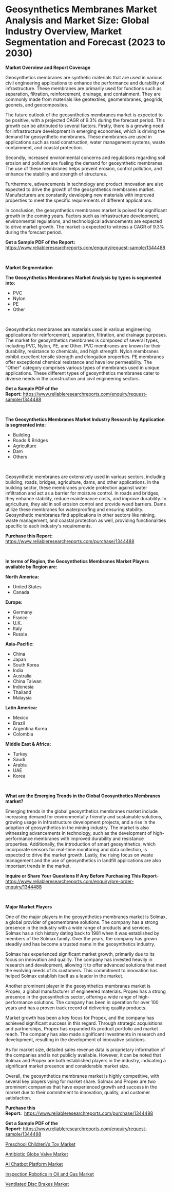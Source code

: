 <p><h1>Geosynthetics Membranes Market Analysis and Market Size: Global Industry Overview, Market Segmentation and Forecast (2023 to 2030)</h1></p><p><strong>Market Overview and Report Coverage</strong></p>
<p><p>Geosynthetics membranes are synthetic materials that are used in various civil engineering applications to enhance the performance and durability of infrastructure. These membranes are primarily used for functions such as separation, filtration, reinforcement, drainage, and containment. They are commonly made from materials like geotextiles, geomembranes, geogrids, geonets, and geocomposites.</p><p>The future outlook of the geosynthetics membranes market is expected to be positive, with a projected CAGR of 9.3% during the forecast period. This growth can be attributed to several factors. Firstly, there is a growing need for infrastructure development in emerging economies, which is driving the demand for geosynthetic membranes. These membranes are used in applications such as road construction, water management systems, waste containment, and coastal protection.</p><p>Secondly, increased environmental concerns and regulations regarding soil erosion and pollution are fueling the demand for geosynthetic membranes. The use of these membranes helps prevent erosion, control pollution, and enhance the stability and strength of structures.</p><p>Furthermore, advancements in technology and product innovation are also expected to drive the growth of the geosynthetics membranes market. Manufacturers are constantly developing new materials with improved properties to meet the specific requirements of different applications.</p><p>In conclusion, the geosynthetics membranes market is poised for significant growth in the coming years. Factors such as infrastructure development, environmental regulations, and technological advancements are expected to drive market growth. The market is expected to witness a CAGR of 9.3% during the forecast period.</p></p>
<p><strong>Get a Sample PDF of the Report:</strong> <a href="https://www.reliableresearchreports.com/enquiry/request-sample/1344488">https://www.reliableresearchreports.com/enquiry/request-sample/1344488</a></p>
<p>&nbsp;</p>
<p><strong>Market Segmentation</strong></p>
<p><strong>The Geosynthetics Membranes Market Analysis by types is segmented into:</strong></p>
<p><ul><li>PVC</li><li>Nylon</li><li>PE</li><li>Other</li></ul></p>
<p>&nbsp;</p>
<p><p>Geosynthetics membranes are materials used in various engineering applications for reinforcement, separation, filtration, and drainage purposes. The market for geosynthetics membranes is composed of several types, including PVC, Nylon, PE, and Other. PVC membranes are known for their durability, resistance to chemicals, and high strength. Nylon membranes exhibit excellent tensile strength and elongation properties. PE membranes offer exceptional chemical resistance and have low permeability. The "Other" category comprises various types of membranes used in unique applications. These different types of geosynthetics membranes cater to diverse needs in the construction and civil engineering sectors.</p></p>
<p><strong>Get a Sample PDF of the Report:</strong>&nbsp;<a href="https://www.reliableresearchreports.com/enquiry/request-sample/1344488">https://www.reliableresearchreports.com/enquiry/request-sample/1344488</a></p>
<p>&nbsp;</p>
<p><strong>The Geosynthetics Membranes Market Industry Research by Application is segmented into:</strong></p>
<p><ul><li>Building</li><li>Roads & Bridges</li><li>Agriculture</li><li>Dam</li><li>Others</li></ul></p>
<p>&nbsp;</p>
<p><p>Geosynthetic membranes are extensively used in various sectors, including building, roads, bridges, agriculture, dams, and other applications. In the building sector, these membranes provide protection against water infiltration and act as a barrier for moisture control. In roads and bridges, they enhance stability, reduce maintenance costs, and improve durability. In agriculture, they aid in soil erosion control and provide weed barriers. Dams utilize these membranes for waterproofing and ensuring stability. Geosynthetic membranes find applications in other sectors like mining, waste management, and coastal protection as well, providing functionalities specific to each industry's requirements.</p></p>
<p><strong>Purchase this Report:</strong>&nbsp; <a href="https://www.reliableresearchreports.com/purchase/1344488">https://www.reliableresearchreports.com/purchase/1344488</a></p>
<p>&nbsp;</p>
<p><strong>In terms of Region, the Geosynthetics Membranes Market Players available by Region are:</strong></p>
<p>
    <p> <strong> North America: </strong>
        <ul>
            <li>United States</li>
            <li>Canada</li>
        </ul>
        </p> 
    <p> <strong> Europe: </strong>
        <ul>
            <li>Germany</li>
            <li>France</li>
            <li>U.K.</li>
            <li>Italy</li>
            <li>Russia</li>
        </ul>
        </p> 
    <p> <strong> Asia-Pacific: </strong>
        <ul>
            <li>China</li>
            <li>Japan</li>
            <li>South Korea</li>
            <li>India</li>
            <li>Australia</li>
            <li>China Taiwan</li>
            <li>Indonesia</li>
            <li>Thailand</li>
            <li>Malaysia</li>
        </ul>
        </p> 
    <p> <strong> Latin America: </strong>
        <ul>
            <li>Mexico</li>
            <li>Brazil</li>
            <li>Argentina Korea</li>
            <li>Colombia</li>
        </ul>
        </p> 
    <p> <strong> Middle East & Africa: </strong>
        <ul>
            <li>Turkey</li>
            <li>Saudi</li>
            <li>Arabia</li>
            <li>UAE</li>
            <li>Korea</li>
        </ul>
    </p>
    </p>
<p>&nbsp;</p>
<p><strong>What are the Emerging Trends in the Global Geosynthetics Membranes market?</strong></p>
<p><p>Emerging trends in the global geosynthetics membranes market include increasing demand for environmentally-friendly and sustainable solutions, growing usage in infrastructure development projects, and a rise in the adoption of geosynthetics in the mining industry. The market is also witnessing advancements in technology, such as the development of high-performance membranes with improved durability and resistance properties. Additionally, the introduction of smart geosynthetics, which incorporate sensors for real-time monitoring and data collection, is expected to drive the market growth. Lastly, the rising focus on waste management and the use of geosynthetics in landfill applications are also important trends in the market.</p></p>
<p><strong>Inquire or Share Your Questions If Any Before Purchasing This Report</strong>- <a href="https://www.reliableresearchreports.com/enquiry/pre-order-enquiry/1344488">https://www.reliableresearchreports.com/enquiry/pre-order-enquiry/1344488</a></p>
<p>&nbsp;</p>
<p><strong>Major Market Players</strong></p>
<p><p>One of the major players in the geosynthetics membranes market is Solmax, a global provider of geomembrane solutions. The company has a strong presence in the industry with a wide range of products and services. Solmax has a rich history dating back to 1981 when it was established by members of the Solmax family. Over the years, the company has grown steadily and has become a trusted name in the geosynthetics industry.</p><p>Solmax has experienced significant market growth, primarily due to its focus on innovation and quality. The company has invested heavily in research and development, allowing it to offer advanced solutions that meet the evolving needs of its customers. This commitment to innovation has helped Solmax establish itself as a leader in the market.</p><p>Another prominent player in the geosynthetics membranes market is Propex, a global manufacturer of engineered materials. Propex has a strong presence in the geosynthetics sector, offering a wide range of high-performance solutions. The company has been in operation for over 100 years and has a proven track record of delivering quality products.</p><p>Market growth has been a key focus for Propex, and the company has achieved significant success in this regard. Through strategic acquisitions and partnerships, Propex has expanded its product portfolio and market reach. The company has also made significant investments in research and development, resulting in the development of innovative solutions.</p><p>As for market size, detailed sales revenue data is proprietary information of the companies and is not publicly available. However, it can be noted that Solmax and Propex are both established players in the industry, indicating a significant market presence and considerable market size.</p><p>Overall, the geosynthetics membranes market is highly competitive, with several key players vying for market share. Solmax and Propex are two prominent companies that have experienced growth and success in the market due to their commitment to innovation, quality, and customer satisfaction.</p></p>
<p><strong>Purchase this Report:</strong>&nbsp;&nbsp;<a href="https://www.reliableresearchreports.com/purchase/1344488">https://www.reliableresearchreports.com/purchase/1344488</a></p>
<p></p>
<p><strong>Get a Sample PDF of the Report:</strong>&nbsp;<a href="https://www.reliableresearchreports.com/enquiry/request-sample/1344488">https://www.reliableresearchreports.com/enquiry/request-sample/1344488</a></p>
<p><p><a href="https://github.com/castoriffic/Market-Research-Report-List-1/blob/main/preschool-childrens-toy-market.md">Preschool Children\'s Toy Market</a></p><p><a href="https://www.linkedin.com/pulse/antibiotic-globe-valve-market-challenges-opportunities-jrm7c/">Antibiotic Globe Valve Market</a></p><p><a href="https://medium.com/@zoeyjohns1903/ai-chatbot-platform-market-furnishes-information-on-market-share-market-trends-and-market-growth-714a53bdf084">AI Chatbot Platform Market</a></p><p><a href="https://github.com/mabutironaldo/Market-Research-Report-List-1/blob/main/inspection-robotics-in-oil-and-gas-market.md">Inspection Robotics in Oil and Gas Market</a></p><p><a href="https://medium.com/@gussiehauck/ventilated-disc-brakes-market-size-growth-forecast-2023-2030-74ba608168fe">Ventilated Disc Brakes Market</a></p></p>